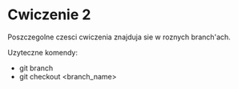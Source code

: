 # Cwiczenie 2

Poszczegolne czesci cwiczenia znajduja sie w roznych branch'ach.

Uzyteczne komendy:
 - git branch
 - git checkout <branch_name>
